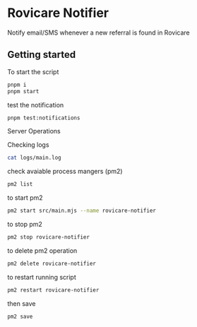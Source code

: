 # Rovicare Notifier

Notify email/SMS whenever a new referral is found in Rovicare

## Getting started

To start the script

```bash
pnpm i
pnpm start
```

test the notification

```bash
pnpm test:notifications
```

Server Operations

Checking logs

```bash
cat logs/main.log
```

check avaiable process mangers (pm2)

```bash
pm2 list
```

to start pm2

```bash
pm2 start src/main.mjs --name rovicare-notifier
```

to stop pm2

```bash
pm2 stop rovicare-notifier
```

to delete pm2 operation

```bash
pm2 delete rovicare-notifier
```

to restart running script

```bash
pm2 restart rovicare-notifier
```

then save

```bash
pm2 save
```
